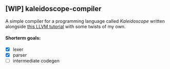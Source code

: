 ## [WIP] kaleidoscope-compiler

A simple compiler for a programming language called <i>Kaleidoscope</i> written alongside [this LLVM tutorial](https://llvm.org/docs/tutorial/MyFirstLanguageFrontend/index.html) with some twists of my own.<br>


#### Shorterm goals:
- [x] lexer
- [x] parser
- [ ] intermediate codegen
